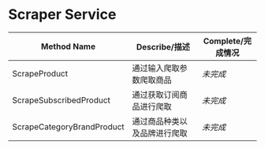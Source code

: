 # Scraper Service
| Method Name                | Describe/描述                | Complete/完成情况 |
| -------------------------- | ---------------------------- | ----------------- |
| ScrapeProduct              | 通过输入爬取参数爬取商品     | *未完成*          |
| ScrapeSubscribedProduct    | 通过获取订阅商品进行爬取     | *未完成*          |
| ScrapeCategoryBrandProduct | 通过商品种类以及品牌进行爬取 | *未完成* |
